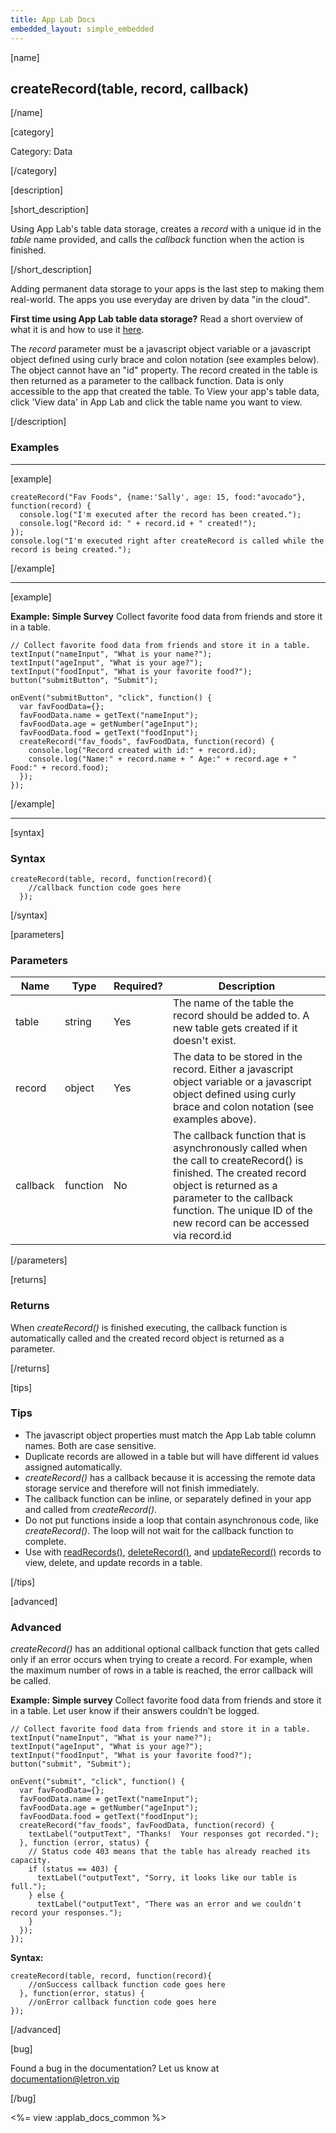 ```yaml
---
title: App Lab Docs
embedded_layout: simple_embedded
---
```


[name]

## createRecord(table, record, callback)

[/name]

[category]

Category: Data

[/category]

[description]

[short_description]

Using App Lab's table data storage, creates a *record* with a unique id in the *table* name provided, and calls the *callback* function when the action is finished.

[/short_description]

Adding permanent data storage to your apps is the last step to making them real-world. The apps you use everyday are driven by data "in the cloud".

**First time using App Lab table data storage?** Read a short overview of what it is and how to use it [here](/applab/docs/tabledatastorage).

The *record* parameter must be a javascript object variable or a javascript object defined using curly brace and colon notation (see examples below). The object cannot have an "id" property. The record created in the table is then returned as a parameter to the callback function. Data is only accessible to the app that created the table. To View your app's table data, click 'View data' in App Lab and click the table name you want to view.

[/description]

### Examples
____________________________________________________

[example]

```
createRecord("Fav Foods", {name:'Sally', age: 15, food:"avocado"}, function(record) {
  console.log("I'm executed after the record has been created.");
  console.log("Record id: " + record.id + " created!");
});
console.log("I'm executed right after createRecord is called while the record is being created.");
```

[/example]

____________________________________________________

[example]

**Example: Simple Survey**  Collect favorite food data from friends and store it in a table.

```
// Collect favorite food data from friends and store it in a table.
textInput("nameInput", "What is your name?");
textInput("ageInput", "What is your age?");
textInput("foodInput", "What is your favorite food?");
button("submitButton", "Submit");

onEvent("submitButton", "click", function() {
  var favFoodData={};
  favFoodData.name = getText("nameInput");
  favFoodData.age = getNumber("ageInput");
  favFoodData.food = getText("foodInput");
  createRecord("fav_foods", favFoodData, function(record) {
    console.log("Record created with id:" + record.id);
    console.log("Name:" + record.name + " Age:" + record.age + " Food:" + record.food);
  });
});

```

[/example]

____________________________________________________

[syntax]

### Syntax

```
createRecord(table, record, function(record){
    //callback function code goes here
  });
```

[/syntax]

[parameters]

### Parameters

| Name  | Type | Required? | Description |
|-----------------|------|-----------|-------------|
| table | string | Yes | The name of the table the record should be added to. A new table gets created if it doesn't exist.  |
| record | object | Yes | The data to be stored in the record. Either a javascript object variable or a javascript object defined using curly brace and colon notation (see examples above). |
| callback | function | No | The callback function that is asynchronously called when the call to createRecord() is finished. The created record object is returned as a parameter to the callback function. The unique ID of the new record can be accessed via record.id |

[/parameters]

[returns]

### Returns
When *createRecord()* is finished executing, the callback function is automatically called and the created record object is returned as a parameter.

[/returns]

[tips]

### Tips

- The javascript object properties must match the App Lab table column names. Both are case sensitive.
- Duplicate records are allowed in a table but will have different id values assigned automatically.
- *createRecord()* has a callback because it is accessing the remote data storage service and therefore will not finish immediately.
- The callback function can be inline, or separately defined in your app and called from *createRecord()*.
- Do not put functions inside a loop that contain asynchronous code, like *createRecord()*. The loop will not wait for the callback function to complete.
- Use with [readRecords()](/applab/docs/readRecords), [deleteRecord()](/applab/docs/deleteRecord), and [updateRecord()](/applab/docs/updateRecord) records to view, delete, and update records in a table.

[/tips]

[advanced]
### Advanced


*createRecord()* has an additional optional callback function that gets called only if an error occurs when trying to create a record.  For example, when the maximum number of rows in a table is reached, the error callback will be called. 

**Example: Simple survey** Collect favorite food data from friends and store it in a table.  Let user know if their answers couldn’t be logged.

```
// Collect favorite food data from friends and store it in a table.
textInput("nameInput", "What is your name?");
textInput("ageInput", "What is your age?");
textInput("foodInput", "What is your favorite food?");
button("submit", "Submit");

onEvent("submit", "click", function() {
  var favFoodData={};
  favFoodData.name = getText("nameInput");
  favFoodData.age = getNumber("ageInput");
  favFoodData.food = getText("foodInput");
  createRecord("fav_foods", favFoodData, function(record) {
    textLabel("outputText", "Thanks!  Your responses got recorded.");
  }, function (error, status) {
    // Status code 403 means that the table has already reached its capacity.
    if (status == 403) {
      textLabel("outputText", "Sorry, it looks like our table is full.");
    } else {
      textLabel("outputText", "There was an error and we couldn't record your responses.");
    }
  }); 
});
```

**Syntax:**

```
createRecord(table, record, function(record){
    //onSuccess callback function code goes here
  }, function(error, status) {
    //onError callback function code goes here
});
```
[/advanced]

[bug]

Found a bug in the documentation? Let us know at documentation@letron.vip

[/bug]

<%= view :applab_docs_common %>

